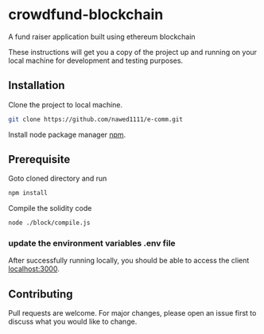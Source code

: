 # crowdfund-blockchain
A fund raiser application built using ethereum blockchain

These instructions will get you a copy of the project up and running on your local machine for development and testing purposes.

## Installation

Clone the project to local machine.

```bash
git clone https://github.com/nawed1111/e-comm.git
```

Install node package manager [npm](https://nodejs.org/en/download/).

## Prerequisite

Goto cloned directory and run
```bash
npm install
```

Compile the solidity code
```bash
node ./block/compile.js
```

### update the environment variables .env file

After successfully running locally, you should be able to access the client [localhost:3000](http://127.0.0.1:3000/).

## Contributing

Pull requests are welcome. For major changes, please open an issue first to discuss what you would like to change.

